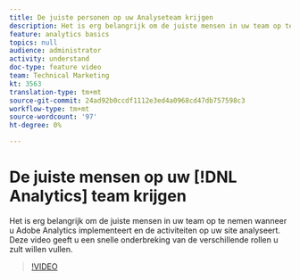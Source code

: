 ```yaml
---
title: De juiste personen op uw Analyseteam krijgen
description: Het is erg belangrijk om de juiste mensen in uw team op te nemen wanneer u Adobe Analytics implementeert en de activiteiten op uw site analyseert. Deze video geeft u een snelle onderbreking van de verschillende rollen u zult willen vullen.
feature: analytics basics
topics: null
audience: administrator
activity: understand
doc-type: feature video
team: Technical Marketing
kt: 3563
translation-type: tm+mt
source-git-commit: 24ad92b0ccdf1112e3ed4a0968cd47db757598c3
workflow-type: tm+mt
source-wordcount: '97'
ht-degree: 0%

---
```



# De juiste mensen op uw [!DNL Analytics] team krijgen

Het is erg belangrijk om de juiste mensen in uw team op te nemen wanneer u Adobe Analytics implementeert en de activiteiten op uw site analyseert. Deze video geeft u een snelle onderbreking van de verschillende rollen u zult willen vullen.

>[!VIDEO](https://video.tv.adobe.com/v/28756/?quality=12)
